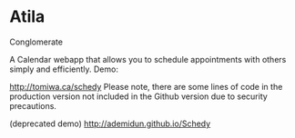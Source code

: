 
# Atila
Conglomerate

A Calendar webapp that allows you to schedule appointments with others simply and efficiently.
Demo:

http://tomiwa.ca/schedy
Please note, there are some lines of code in the production version not included in the Github version due to security precautions.

(deprecated demo)
http://ademidun.github.io/Schedy

